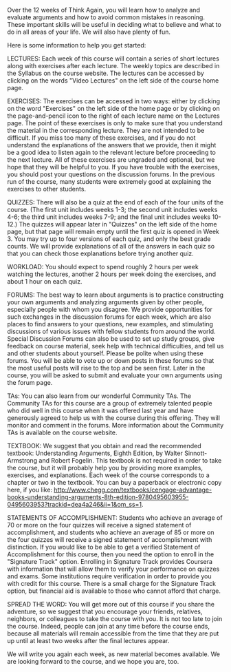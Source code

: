 

Over the 12 weeks of Think Again, you will learn how to analyze and evaluate arguments and how to avoid common mistakes in reasoning. These important skills will be useful in deciding what to believe and what to do in all areas of your life. We will also have plenty of fun.

Here is some information to help you get started:

LECTURES: Each week of this course will contain a series of short lectures along with exercises after each lecture. The weekly topics are described in the Syllabus on the course website. The lectures can be accessed by clicking on the words "Video Lectures" on the left side of the course home page. 

EXERCISES: The exercises can be accessed in two ways: either by clicking on the word "Exercises" on the left side of the home page or by clicking on the page-and-pencil icon to the right of each lecture name on the Lectures page. The point of these exercises is only to make sure that you understand the material in the corresponding lecture. They are not intended to be difficult. If you miss too many of these exercises, and if you do not understand the explanations of the answers that we provide, then it might be a good idea to listen again to the relevant lecture before proceeding to the next lecture. All of these exercises are ungraded and optional, but we hope that they will be helpful to you. If you have trouble with the exercises, you should post your questions on the discussion forums. In the previous run of the course, many students were extremely good at explaining the exercises to other students.

QUIZZES: There will also be a quiz at the end of each of the four units of the course. (The first unit includes weeks 1-3; the second unit includes weeks 4-6; the third unit includes weeks 7-9; and the final unit includes weeks 10-12.) The quizzes will appear later in "Quizzes" on the left side of the home page, but that page will remain empty until the first quiz is opened in Week 3. You may try up to four versions of each quiz, and only the best grade counts. We will provide explanations of all of the answers in each quiz so that you can check those explanations before trying another quiz. 

WORKLOAD: You should expect to spend roughly 2 hours per week watching the lectures, another 2 hours per week doing the exercises, and about 1 hour on each quiz. 

FORUMS: The best way to learn about arguments is to practice constructing your own arguments and analyzing arguments given by other people, especially people with whom you disagree. We provide opportunities for such exchanges in the discussion forums for each week, which are also places to find answers to your questions, new examples, and stimulating discussions of various issues with fellow students from around the world. Special Discussion Forums can also be used to set up study groups, give feedback on course material, seek help with technical difficulties, and tell us and other students about yourself. Please be polite when using these forums. You will be able to vote up or down posts in these forums so that the most useful posts will rise to the top and be seen first. Later in the course, you will be asked to submit and evaluate your own arguments using the forum page.

TAs: You can also learn from our wonderful Community TAs. The Community TAs for this course are a group of extremely talented people who did well in this course when it was offered last year and have generously agreed to help us with the course during this offering. They will monitor and comment in the forums. More information about the Community TAs is available on the course website.

TEXTBOOK: We suggest that you obtain and read the recommended textbook: Understanding Arguments, Eighth Edition, by Walter Sinnott-Armstrong and Robert Fogelin. This textbook is not required in order to take the course, but it will probably help you by providing more examples, exercises, and explanations. Each week of the course corresponds to a chapter or two in the textbook. You can buy a paperback or electronic copy here, if you like: http://www.chegg.com/textbooks/cengage-advantage-books-understanding-arguments-8th-edition-9780495603955-0495603953?trackid=dea4a246&ii=1&om_ss=1.

STATEMENTS OF ACCOMPLISHMENT: Students who achieve an average of 70 or more on the four quizzes will receive a signed statement of accomplishment, and students who achieve an average of 85 or more on the four quizzes will receive a signed statement of accomplishment with distinction. If you would like to be able to get a verified Statement of Accomplishment for this course, then you need the option to enroll in the "Signature Track" option. Enrolling in Signature Track provides Coursera with information that will allow them to verify your performance on quizzes and exams. Some institutions require verification in order to provide you with credit for this course. There is a small charge for the Signature Track option, but financial aid is available to those who cannot afford that charge.

SPREAD THE WORD: You will get more out of this course if you share the adventure, so we suggest that you encourage your friends, relatives, neighbors, or colleagues to take the course with you. It is not too late to join the course. Indeed, people can join at any time before the course ends, because all materials will remain accessible from the time that they are put up until at least two weeks after the final lectures appear.

We will write you again each week, as new material becomes available. We are looking forward to the course, and we hope you are, too.
